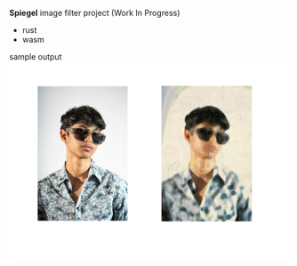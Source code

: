 **Spiegel** image filter project (Work In Progress)

- rust
- wasm

sample output
![sample](https://github.com/shautvast/spiegel-web/blob/main/unsplash.png)

